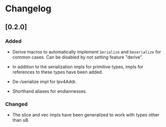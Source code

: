 
# Changelog

## [0.2.0]

### Added

- Derive macros to automatically implement `Serialize` and `Deserialize` for common cases. Can be disabled by not setting feature "derive".

- In addition to the serialization impls for primitive types, impls for references to these types have been added.

- De-/serialize impl for Ipv4Addr.

- Shorthand aliases for endiannesses.

### Changed

- The slice and vec impls have been generalized to work with types other than u8.
